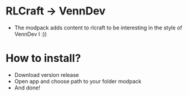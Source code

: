# RLCraft -> VennDev
- The modpack adds content to rlcraft to be interesting in the style of VennDev I :))

# How to install?
- Download version release
- Open app and choose path to your folder modpack
- And done!
